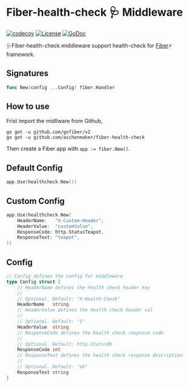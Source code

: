 # Fiber-health-check 🩺 Middleware
[![codecov](https://codecov.io/gh/aschenmaker/fiber-health-check/branch/master/graph/badge.svg?token=IA1S3HB9TE)](https://codecov.io/gh/aschenmaker/fiber-health-check)
[![License](https://img.shields.io/github/license/aschenmaker/fiber-health-check)](LICENSE)
[![GoDoc](https://pkg.go.dev/badge/github.com/aschenmaker/fiber-health-check)](https://pkg.go.dev/github.com/aschenmaker/fiber-health-check)

🩺Fiber-health-check middleware support health-check for [Fiber](https://github.com/gofiber/fiber)⚡️ framework.

## Signatures

```go
func New(config ...Config) fiber.Handler
```

## How to use
Frist import the midllware from Github,
```shell
go get -u github.com/gofiber/v2
go get -u github.com/aschenmaker/fiber-health-check
```
Then create a Fiber app with `app := fiber.New()`.
## Default Config
```go
app.Use(healthcheck.New())
```
## Custom Config
```go
app.Use(healthcheck.New(
	HeaderName:   "X-Custom-Header",
	HeaderValue:  "customValue",
	ResponseCode: http.StatusTeapot,
	ResponseText: "teapot",
))
```
## Config
```go
// Config defines the config for middleware
type Config struct {
    // HeaderName defines the health check header key
    //
    // Optional. Default: "X-Health-Check"
    HeaderName   string
    // HeaderValue defines the health check header val
    //
    // Optional. Default: "1"
    HeaderValue  string
    // ResponseCode defines the health check response code
    //
    // Optional. Default: http.StatusOK
    ResponseCode int
    // ResponseText defines the health check response description
    //
    // Optional. Default: "ok"
    ResponseText string
}
```

